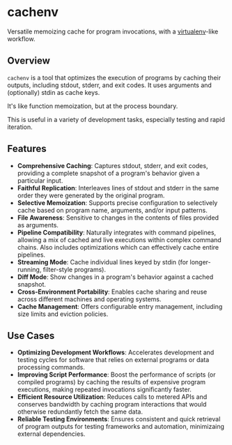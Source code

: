 # cachenv
Versatile memoizing cache for program invocations, with a [virtualenv](https://virtualenv.pypa.io/en/latest/)-like workflow.

## Overview
`cachenv` is a tool that optimizes the execution of programs by caching their
outputs, including stdout, stderr, and exit codes. It uses arguments and (optionally)
stdin as cache keys.

It's like function memoization, but at the process boundary.

This is useful in a variety of development tasks, especially testing and rapid
iteration.

## Features
* **Comprehensive Caching**: Captures stdout, stderr, and exit codes, providing a complete snapshot of a program's behavior given a particular input.
* **Faithful Replication**: Interleaves lines of stdout and stderr in the same order they were generated by the original program.
* **Selective Memoization**: Supports precise configuration to selectively cache based on program name, arguments, and/or input patterns.
* **File Awareness**: Sensitive to changes in the contents of files provided as arguments.
* **Pipeline Compatibility**: Naturally integrates with command pipelines, allowing a mix of cached and live executions within complex command chains. Also includes optimizations which can effectively cache entire pipelines.
* **Streaming Mode**: Cache individual lines keyed by stdin (for longer-running, filter-style programs).
* **Diff Mode**: Show changes in a program's behavior against a cached snapshot.
* **Cross-Environment Portability**: Enables cache sharing and reuse across different machines and operating systems.
* **Cache Management**: Offers configurable entry management, including size limits and eviction policies.

## Use Cases
* **Optimizing Development Workflows**: Accelerates development and testing cycles for software that relies on external programs or data processing commands.
* **Improving Script Performance**: Boost the performance of scripts (or compiled programs) by caching the results of expensive program executions, making repeated invocations significantly faster.
* **Efficient Resource Utilization**: Reduces calls to metered APIs and conserves bandwidth by caching program interactions that would otherwise redundantly fetch the same data.
* **Reliable Testing Environments**: Ensures consistent and quick retrieval of program outputs for testing frameworks and automation, minimizaing external dependencies.

